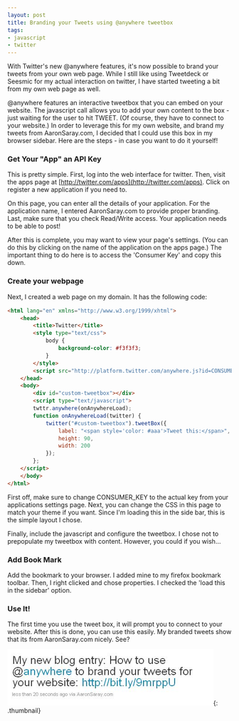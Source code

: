 ```yaml
---
layout: post
title: Branding your Tweets using @anywhere tweetbox
tags:
- javascript
- twitter
---
```


With Twitter's new @anywhere features, it's now possible to brand your tweets from your own web page.  While I still like using Tweetdeck or Seesmic for my actual interaction on twitter, I have started tweeting a bit from my own web page as well.

@anywhere features an interactive tweetbox that you can embed on your website.  The javascript call allows you to add your own content to the box - just waiting for the user to hit TWEET. (Of course, they have to connect to your website.)  In order to leverage this for my own website, and brand my tweets from AaronSaray.com, I decided that I could use this box in my browser sidebar.  Here are the steps - in case you want to do it yourself!

### Get Your "App" an API Key

This is pretty simple.  First, log into the web interface for twitter.  Then, visit the apps page at [http://twitter.com/apps](http://twitter.com/apps). Click on register a new application if you need to.

On this page, you can enter all the details of your application.  For the application name, I entered AaronSaray.com to provide proper branding.  Last, make sure that you check Read/Write access.  Your application needs to be able to post!

After this is complete, you may want to view your page's settings.  (You can do this by clicking on the name of the application on the apps page.)  The important thing to do here is to access the 'Consumer Key' and copy this down.

### Create your webpage

Next, I created a web page on my domain.  It has the following code:

```html
<html lang="en" xmlns="http://www.w3.org/1999/xhtml">
    <head>
        <title>Twitter</title>
        <style type="text/css">
            body {
                background-color: #f3f3f3;
            }
        </style>
        <script src="http://platform.twitter.com/anywhere.js?id=CONSUMER_KEY&v=1" type="text/javascript"></script>
    </head>
    <body>
        <div id="custom-tweetbox"></div>
        <script type="text/javascript">
        twttr.anywhere(onAnywhereLoad);
        function onAnywhereLoad(twitter) {
            twitter("#custom-tweetbox").tweetBox({
                label: "<span style='color: #aaa'>Tweet this:</span>",
                height: 90,
                width: 200
            });
        };
    </script>
    </body>
</html>
```
    
First off, make sure to change CONSUMER_KEY to the actual key from your applications settings page. Next, you can change the CSS in this page to match your theme if you want.  Since I'm loading this in the side bar, this is the simple layout I chose.

Finally, include the javascript and configure the tweetbox.  I chose not to prepopulate my tweetbox with content.  However, you could if you wish...

### Add Book Mark

Add the bookmark to your browser.  I added mine to my firefox bookmark toolbar.  Then, I right clicked and chose properties.  I checked the 'load this in the sidebar' option.

### Use It!

The first time you use the tweet box, it will prompt you to connect to your website. After this is done, you can use this easily.  My branded tweets show that its from AaronSaray.com nicely.  See?

[![](/uploads/2010/tweet.jpg)](/uploads/2010/tweet.jpg){: .thumbnail}
